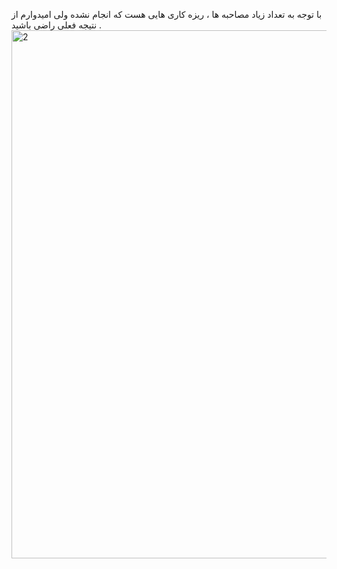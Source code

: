 با توجه به تعداد زیاد مصاحبه ها ، ریزه کاری هایی هست که انجام نشده ولی امیدوارم از نتیجه فعلی راضی باشید .<img width="845" alt="2" src="https://github.com/na30r/lia/assets/52619226/f00b3e78-05ee-4955-9e56-6a035ec0eee6">


